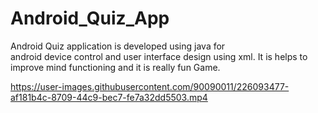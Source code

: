 # Android_Quiz_App
Android Quiz application is developed using java for  
android device control and user interface design using xml.
It is helps to improve mind functioning and it is really fun Game.






https://user-images.githubusercontent.com/90090011/226093477-af181b4c-8709-44c9-bec7-fe7a32dd5503.mp4


